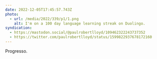```yaml
---
date: 2022-12-05T17:45:57.743Z
photo:
  - url: /media/2022/339/p1/1.png
    alt: I'm on a 100 day language learning streak on Duolingo.
syndication:
  - https://mastodon.social/@paulrobertlloyd/109462322243737352
  - https://twitter.com/paulrobertlloyd/status/1599822937678172160
---
```


Progresso.
